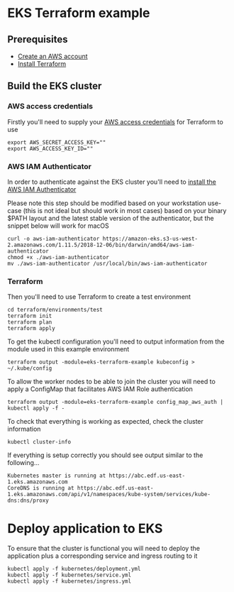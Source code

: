 # EKS Terraform example

## Prerequisites

* [ Create an AWS account](https://aws.amazon.com/resources/create-account/)
* [Install Terraform](https://learn.hashicorp.com/terraform/getting-started/install.html)

## Build the EKS cluster

### AWS access credentials

Firstly you'll need to supply your [AWS access credentials](https://console.aws.amazon.com/iam/home?#/security_credential) for Terraform to use

    export AWS_SECRET_ACCESS_KEY=""
    export AWS_ACCESS_KEY_ID=""

### AWS IAM Authenticator

In order to authenticate against the EKS cluster you'll need to [install the AWS IAM Authenticator](https://docs.aws.amazon.com/eks/latest/userguide/install-aws-iam-authenticator.html)

Please note this step should be modified based on your workstation use-case (this is not ideal but should work in most cases) based on your binary $PATH layout and the latest stable version of the authenticator, but the snippet below will work for macOS

    curl -o aws-iam-authenticator https://amazon-eks.s3-us-west-2.amazonaws.com/1.11.5/2018-12-06/bin/darwin/amd64/aws-iam-authenticator
    chmod +x ./aws-iam-authenticator
    mv ./aws-iam-authenticator /usr/local/bin/aws-iam-authenticator

### Terraform

Then you'll need to use Terraform to create a test environment

    cd terraform/environments/test
    terraform init
    terraform plan
    terraform apply

To get the kubectl configuration you'll need to output information from the module used in this example environment

    terraform output -module=eks-terraform-example kubeconfig > ~/.kube/config
    
To allow the worker nodes to be able to join the cluster you will need to apply a ConfigMap that facilitates AWS IAM Role authentication

    terraform output -module=eks-terraform-example config_map_aws_auth | kubectl apply -f -

To check that everything is working as expected, check the cluster information

    kubectl cluster-info

If everything is setup correctly you should see output similar to the following...

    Kubernetes master is running at https://abc.edf.us-east-1.eks.amazonaws.com
    CoreDNS is running at https://abc.edf.us-east-1.eks.amazonaws.com/api/v1/namespaces/kube-system/services/kube-dns:dns/proxy
    

    

    
# Deploy application to EKS

To ensure that the cluster is functional you will need to deploy the application plus a corresponding service and ingress routing to it

    kubectl apply -f kubernetes/deployment.yml
    kubectl apply -f kubernetes/service.yml
    kubectl apply -f kubernetes/ingress.yml
